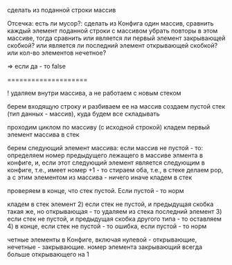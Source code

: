 сделать из поданной строки массив

Отсечка:
есть ли мусор?:
сделать из Конфига один массив, сравнить каждый элемент поданной строки с массивом
убрать повторы в этом массиве, тогда сравнить
или
является ли первый элемент закрывающей скобкой?
или
является ли последний элемент открывающей скобкой?
или
кол-во элементов нечетное?

=> если да - то false

====================


! удаляем внутри массива, а не работаем с новым стеком

берем входящую строку и разбиваем ее на массив
создаем пустой стек (тип данных - массив), куда будем все складывать

проходим циклом по массиву (с исходной строкой)
кладем первый элемент массива в стек

берем следующий элемент массива: если массив не пустой - то:
определяем номер предыдущего лежащего в массиве элмента в конфиге, и, если этот следующий элемент является следующим в конфиге, т.е., имеет номер +1 - то стираем оба, т.е., в стеке делаем pop, а с этим элементом из массива - ничего
иначе кладем в стек

проверяем в конце, что стек пустой. Если пустой - то норм


кладем в стек элемент
2) если стек не пустой, и предыдущая скобка такая же, но открывающая - то удаляем из стека последний элемент
3) если стек не пустой, и предыдущая скобка другого типа - то оставляем
4) в конце, если стек не пустой - то ошибка, если пустой - то норм


четные элементы в Конфиге, включая нулевой - открывающие, нечетные - закрывающие.
номер элемента закрывающий всегда больше открывающего на 1
